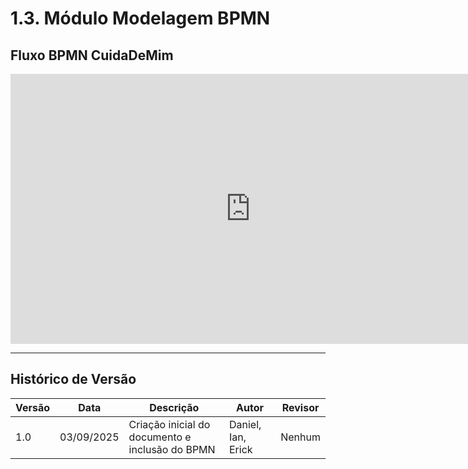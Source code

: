 # 1.3. Módulo Modelagem BPMN

## Fluxo BPMN CuidaDeMim

<iframe 
  width="768" 
  height="432" 
  src="https://miro.com/app/live-embed/uXjVJMbuGhY=/?embedMode=view_only_without_ui&moveToViewport=-1220,-924,2319,1799&embedId=699695599953" 
  frameborder="0" 
  scrolling="no" 
  allow="fullscreen; clipboard-read; clipboard-write" 
  allowfullscreen>
</iframe>

---

## Histórico de Versão

| Versão | Data       | Descrição                               | Autor  | Revisor |
|--------|------------|-------------------------------------------|--------|---------|
| 1.0    | 03/09/2025 | Criação inicial do documento e inclusão do BPMN | Daniel, Ian, Erick | Nenhum  |
